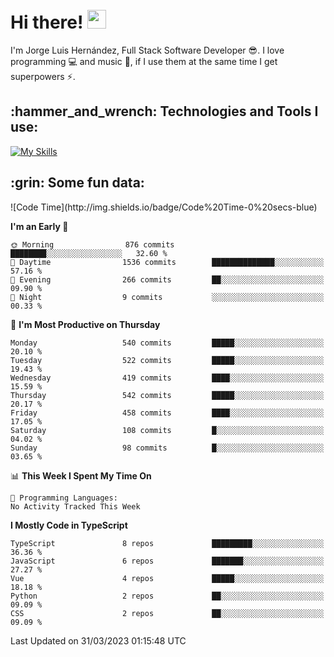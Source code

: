 <h1 align="left">
 <abc>
  <br>Hi there! <img src="https://user-images.githubusercontent.com/42378118/110234147-e3259600-7f4e-11eb-95be-0c4047144dea.gif" width="30"><br>
 </abc>
</h1>

I'm Jorge Luis Hernández, Full Stack Software Developer :sunglasses:. I love programming :computer: and music :musical_score:, if I use them at the same time I get superpowers :zap:. 


<h2 align="left">:hammer_and_wrench: Technologies and Tools I use:</h2>

[![My Skills](https://skillicons.dev/icons?i=js,ts,html,css,py,vue,react,next,nest,postgres,mysql)](https://skillicons.dev)

<h2 align="left">:grin: Some fun data:</h2>
<!--START_SECTION:waka-->
![Code Time](http://img.shields.io/badge/Code%20Time-0%20secs-blue)

**I'm an Early 🐤** 

```text
🌞 Morning                876 commits         ████████░░░░░░░░░░░░░░░░░   32.60 % 
🌆 Daytime                1536 commits        ██████████████░░░░░░░░░░░   57.16 % 
🌃 Evening                266 commits         ██░░░░░░░░░░░░░░░░░░░░░░░   09.90 % 
🌙 Night                  9 commits           ░░░░░░░░░░░░░░░░░░░░░░░░░   00.33 % 
```
📅 **I'm Most Productive on Thursday** 

```text
Monday                   540 commits         █████░░░░░░░░░░░░░░░░░░░░   20.10 % 
Tuesday                  522 commits         █████░░░░░░░░░░░░░░░░░░░░   19.43 % 
Wednesday                419 commits         ████░░░░░░░░░░░░░░░░░░░░░   15.59 % 
Thursday                 542 commits         █████░░░░░░░░░░░░░░░░░░░░   20.17 % 
Friday                   458 commits         ████░░░░░░░░░░░░░░░░░░░░░   17.05 % 
Saturday                 108 commits         █░░░░░░░░░░░░░░░░░░░░░░░░   04.02 % 
Sunday                   98 commits          █░░░░░░░░░░░░░░░░░░░░░░░░   03.65 % 
```


📊 **This Week I Spent My Time On** 

```text
💬 Programming Languages: 
No Activity Tracked This Week
```

**I Mostly Code in TypeScript** 

```text
TypeScript               8 repos             █████████░░░░░░░░░░░░░░░░   36.36 % 
JavaScript               6 repos             ███████░░░░░░░░░░░░░░░░░░   27.27 % 
Vue                      4 repos             █████░░░░░░░░░░░░░░░░░░░░   18.18 % 
Python                   2 repos             ██░░░░░░░░░░░░░░░░░░░░░░░   09.09 % 
CSS                      2 repos             ██░░░░░░░░░░░░░░░░░░░░░░░   09.09 % 
```




 Last Updated on 31/03/2023 01:15:48 UTC
<!--END_SECTION:waka-->
